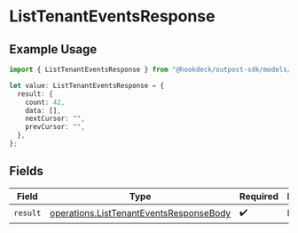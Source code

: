 # ListTenantEventsResponse

## Example Usage

```typescript
import { ListTenantEventsResponse } from "@hookdeck/outpost-sdk/models/operations";

let value: ListTenantEventsResponse = {
  result: {
    count: 42,
    data: [],
    nextCursor: "",
    prevCursor: "",
  },
};
```

## Fields

| Field                                                                                              | Type                                                                                               | Required                                                                                           | Description                                                                                        |
| -------------------------------------------------------------------------------------------------- | -------------------------------------------------------------------------------------------------- | -------------------------------------------------------------------------------------------------- | -------------------------------------------------------------------------------------------------- |
| `result`                                                                                           | [operations.ListTenantEventsResponseBody](../../models/operations/listtenanteventsresponsebody.md) | :heavy_check_mark:                                                                                 | N/A                                                                                                |